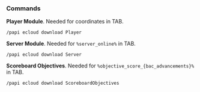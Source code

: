 ### Commands

**Player Module**. Needed for coordinates in TAB.
```
/papi ecloud download Player
```

**Server Module**. Needed for `%server_online%` in TAB.
```
/papi ecloud download Server
```

**Scoreboard Objectives**. Needed for `%objective_score_{bac_advancements}%` in TAB.
```
/papi ecloud download ScoreboardObjectives
```